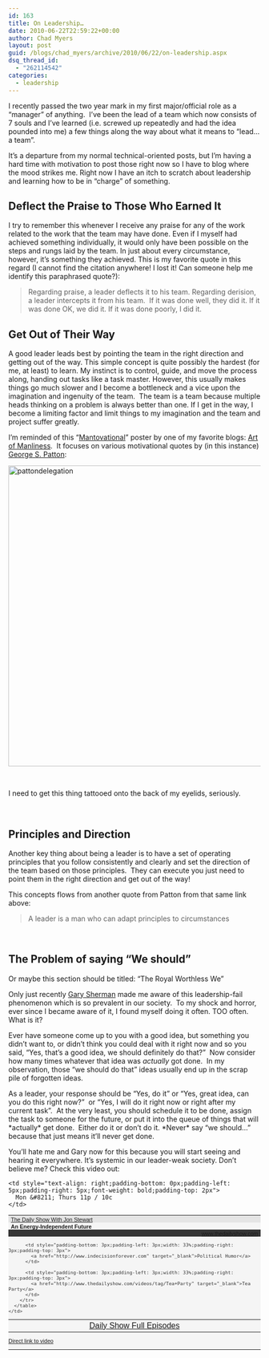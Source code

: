 ```yaml
---
id: 163
title: On Leadership…
date: 2010-06-22T22:59:22+00:00
author: Chad Myers
layout: post
guid: /blogs/chad_myers/archive/2010/06/22/on-leadership.aspx
dsq_thread_id:
  - "262114542"
categories:
  - leadership
---
```

I recently passed the two year mark in my first major/official role as a “manager” of anything.&#160; I’ve been the lead of a team which now consists of 7 souls and I’ve learned (i.e. screwed up repeatedly and had the idea pounded into me) a few things along the way about what it means to “lead… a team”.

It’s a departure from my normal technical-oriented posts, but I’m having a hard time with motivation to post those right now so I have to blog where the mood strikes me. Right now I have an itch to scratch about leadership and learning how to be in “charge” of something.

## Deflect the Praise to Those Who Earned It

I try to remember this whenever I receive any praise for any of the work related to the work that the team may have done. Even if I myself had achieved something individually, it would only have been possible on the steps and rungs laid by the team. In just about every circumstance, however, it’s something they achieved. This is my favorite quote in this regard (I cannot find the citation anywhere! I lost it! Can someone help me identify this paraphrased quote?):

> Regarding praise, a leader deflects it to his team. Regarding derision, a leader intercepts it from his team.&#160; If it was done well, they did it. If it was done OK, we did it. If it was done poorly, I did it.

## Get Out of Their Way

A good leader leads best by pointing the team in the right direction and getting out of the way. This simple concept is quite possibly the hardest (for me, at least) to learn. My instinct is to control, guide, and move the process along, handing out tasks like a task master. However, this usually makes things go much slower and I become a bottleneck and a vice upon the imagination and ingenuity of the team.&#160; The team is a team because multiple heads thinking on a problem is always better than one. If I get in the way, I become a limiting factor and limit things to my imagination and the team and project suffer greatly.

I’m reminded of this “[Mantovational](http://artofmanliness.com/2009/07/05/motivational-posters-george-s-patton-edition/)” poster by one of my favorite blogs: [Art of Manliness](http://artofmanliness.com).&#160; It focuses on various motivational quotes by (in this instance) [George S. Patton](http://en.wikipedia.org/wiki/George_S._Patton):

[<img style="border-right-width: 0px;border-top-width: 0px;border-bottom-width: 0px;border-left-width: 0px" border="0" alt="pattondelegation" src="http://lostechies.com/chadmyers/files/2011/03/pattondelegation_thumb_45EB69E7.jpg" width="750" height="600" />](http://lostechies.com/chadmyers/files/2011/03/pattondelegation_0EF18BAE.jpg) 

&#160;

I need to get this thing tattooed onto the back of my eyelids, seriously.

&#160;

## Principles and Direction

Another key thing about being a leader is to have a set of operating principles that you follow consistently and clearly and set the direction of the team based on those principles.&#160; They can execute you just need to point them in the right direction and get out of the way!

This concepts flows from another quote from Patton from that same link above:

> A leader is a man who can adapt principles to circumstances

&#160;

## The Problem of saying “We should”

Or maybe this section should be titled: “The Royal Worthless We”

Only just recently [Gary Sherman](http://blogs.dovetailsoftware.com/blogs/gsherman/) made me aware of this leadership-fail phenomenon which is so prevalent in our society.&#160; To my shock and horror, ever since I became aware of it, I found myself doing it often. TOO often. What is it?

Ever have someone come up to you with a good idea, but something you didn’t want to, or didn’t think you could deal with it right now and so you said, “Yes, that’s a good idea, we should definitely do that?”&#160; Now consider how many times whatever that idea was _actually_ got done.&#160; In my observation, those “we should do that” ideas usually end up in the scrap pile of forgotten ideas.

As a leader, your response should be “Yes, do it” or “Yes, great idea, <so and so> can you do this right now?”&#160; or “Yes, I will do it right now or right after my current task”.&#160; At the very least, you should schedule it to be done, assign the task to someone for the future, or put it into the queue of things that will \*actually\* get done.&#160; Either do it or don’t do it. \*Never\* say “we should…” because that just means it’ll never get done.

You’ll hate me and Gary now for this because you will start seeing and hearing it everywhere. It’s systemic in our leader-weak society. Don’t believe me? Check this video out:

<table style="background-color: #f5f5f5;font: 11px arial;color: #333" cellspacing="0" cellpadding="0" width="360">
  <tr style="background-color: #e5e5e5" valign="middle">
    <td style="padding-bottom: 0px;padding-left: 5px;padding-right: 1px;padding-top: 2px">
      <a href="http://www.thedailyshow.com" target="_blank">The Daily Show With Jon Stewart</a>
    </td>
    
    <td style="text-align: right;padding-bottom: 0px;padding-left: 5px;padding-right: 5px;font-weight: bold;padding-top: 2px">
      Mon &#8211; Thurs 11p / 10c
    </td>
  </tr>
  
  <tr style="height: 14px" valign="middle">
    <td style="padding-bottom: 0px;padding-left: 5px;padding-right: 1px;color: #333;font-weight: bold;text-decoration: none;padding-top: 2px" colspan="2">
      <a>An Energy-Independent Future</a><a></a>
    </td>
  </tr>
  
  <tr style="background-color: #353535;height: 14px" valign="middle">
    <td style="text-align: right;padding-bottom: 0px;padding-left: 5px;width: 360px;padding-right: 5px;overflow: hidden;padding-top: 2px" colspan="2">
      <a href="http://www.thedailyshow.com/" target="_blank">www.thedailyshow.com</a>
    </td>
  </tr>
  
  <tr valign="middle">
    <td style="padding-bottom: 0px;padding-left: 0px;padding-right: 0px;padding-top: 0px" colspan="2">
    </td>
  </tr>
  
  <tr style="height: 18px" valign="middle">
    <td style="padding-bottom: 0px;padding-left: 0px;padding-right: 0px;padding-top: 0px" colspan="2">
      <table style="text-align: center;margin: 0px" cellspacing="0" cellpadding="0" width="100%">
        <tr valign="middle">
          <td style="padding-bottom: 3px;padding-left: 3px;width: 33%;padding-right: 3px;padding-top: 3px">
            <a href="http://www.thedailyshow.com/full-episodes/" target="_blank">Daily Show Full Episodes</a>
          </td>
          
          <td style="padding-bottom: 3px;padding-left: 3px;width: 33%;padding-right: 3px;padding-top: 3px">
            <a href="http://www.indecisionforever.com" target="_blank">Political Humor</a>
          </td>
          
          <td style="padding-bottom: 3px;padding-left: 3px;width: 33%;padding-right: 3px;padding-top: 3px">
            <a href="http://www.thedailyshow.com/videos/tag/Tea+Party" target="_blank">Tea Party</a>
          </td>
        </tr>
      </table>
    </td>
  </tr>
</table>

<a href="http://www.thedailyshow.com/watch/wed-june-16-2010/an-energy-independent-future" target="_blank">Direct link to video</a>